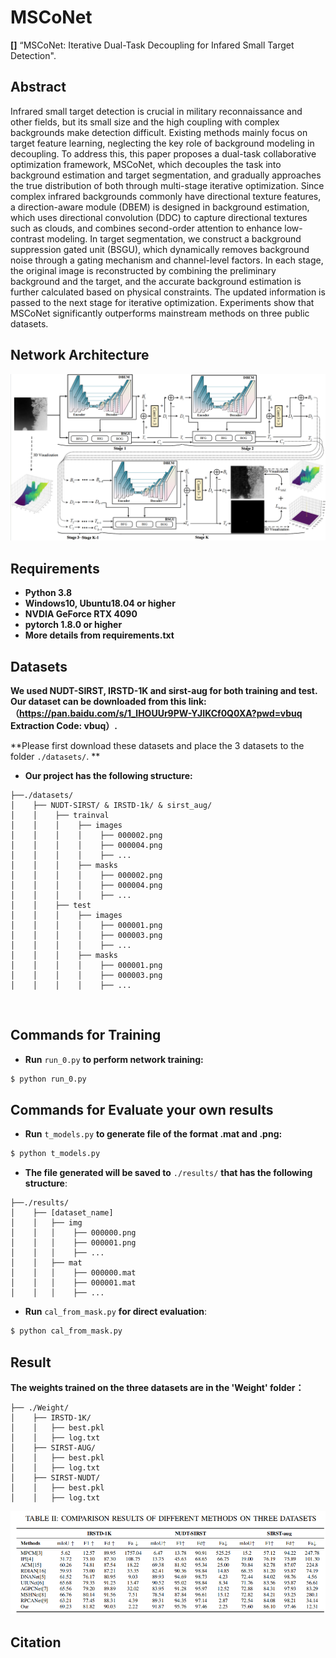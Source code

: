 # MSCoNet
**[]** “MSCoNet: Iterative Dual-Task Decoupling for Infared Small Target Detection".

## Abstract
Infrared small target detection is crucial in military reconnaissance and other fields, but its small size and the high coupling with complex backgrounds make detection difficult. Existing methods mainly focus on target feature learning, neglecting the key role of background modeling in decoupling. To address this, this paper proposes a dual-task collaborative optimization framework, MSCoNet, which decouples the task into background estimation and target segmentation, and gradually approaches the true distribution of both through multi-stage iterative optimization. Since complex infrared backgrounds commonly have directional texture features, a direction-aware module (DBEM) is designed in background estimation, which uses directional convolution (DDC) to capture directional textures such as clouds, and combines second-order attention to enhance low-contrast modeling. In target segmentation, we construct a background suppression gated unit (BSGU), which dynamically removes background noise through a gating mechanism and channel-level factors. In each stage, the original image is reconstructed by combining the preliminary background and the target, and the accurate background estimation is further calculated based on physical constraints. The updated information is passed to the next stage for iterative optimization. Experiments show that MSCoNet significantly outperforms mainstream methods on three public datasets.

## Network Architecture
![network_architecture](MSCoNet.png)


## Requirements
- **Python 3.8**
- **Windows10, Ubuntu18.04 or higher**
- **NVDIA GeForce RTX 4090**
- **pytorch 1.8.0 or higher**
- **More details from requirements.txt** 

## Datasets

**We used NUDT-SIRST, IRSTD-1K and sirst-aug for both training and test. Our dataset can be downloaded from this link: （https://pan.baidu.com/s/1_lHOUUr9PW-YJIKCf0Q0XA?pwd=vbuq     Extraction Code: vbuq）.**
 
**Please first download these datasets and place the 3 datasets to the folder `./datasets/`. **

* **Our project has the following structure:**
```
├──./datasets/
│    ├── NUDT-SIRST/ & IRSTD-1k/ & sirst_aug/
│    │    ├── trainval
│    │    │    ├── images
│    │    │    │    ├── 000002.png
│    │    │    │    ├── 000004.png
│    │    │    │    ├── ...
│    │    │    ├── masks
│    │    │    │    ├── 000002.png
│    │    │    │    ├── 000004.png
│    │    │    │    ├── ...
│    │    ├── test
│    │    │    ├── images
│    │    │    │    ├── 000001.png
│    │    │    │    ├── 000003.png
│    │    │    │    ├── ...
│    │    │    ├── masks
│    │    │    │    ├── 000001.png
│    │    │    │    ├── 000003.png
│    │    │    │    ├── ...
```
<br>

## Commands for Training
* **Run** `run_0.py` **to perform network training:**
```bash
$ python run_0.py
```

## Commands for Evaluate your own results
* **Run** `t_models.py` **to generate file of the format .mat and .png:**
```bash
$ python t_models.py
```
* **The file generated will be saved to** `./results/` **that has the following structure**:
```
├──./results/
│    ├── [dataset_name]
│    │   ├── img
│    │   │    ├── 000000.png
│    │   │    ├── 000001.png
│    │   │    ├── ...
│    │   ├── mat
│    │   │    ├── 000000.mat
│    │   │    ├── 000001.mat
│    │   │    ├── ...
```
* **Run** `cal_from_mask.py` **for direct evaluation**:
```bash
$ python cal_from_mask.py
```

## Result

**The weights trained on the three datasets are in the 'Weight' folder：**
```
├── ./Weight/
│    ├── IRSTD-1K/
│    │   ├── best.pkl
│    │   ├── log.txt
│    ├── SIRST-AUG/
│    │   ├── best.pkl
│    │   ├── log.txt
│    ├── SIRST-NUDT/
│    │   ├── best.pkl
│    │   ├── log.txt

```
![result](result.png)

## Citation
```
```
